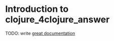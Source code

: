 # Introduction to clojure_4clojure_answer

TODO: write [great documentation](http://jacobian.org/writing/what-to-write/)
